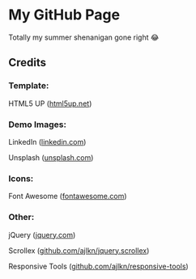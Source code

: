 # My GitHub Page
Totally my summer shenanigan gone right 😂

## Credits
### Template:
HTML5 UP (<a href="https://html5up.net/">html5up.net</a>)

### Demo Images:
LinkedIn (<a href="https://www.linkedin.com/">linkedin.com</a>)

Unsplash (<a href="https://www.unsplash.com/">unsplash.com</a>)

### Icons:
Font Awesome (<a href="https://fontawesome.com/">fontawesome.com</a>)

### Other:
jQuery (<a href="https://jquery.com/">jquery.com</a>)

Scrollex (<a href="https://github.com/ajlkn/jquery.scrollex">github.com/ajlkn/jquery.scrollex</a>)

Responsive Tools (<a href="https://github.com/ajlkn/responsive-tools">github.com/ajlkn/responsive-tools</a>)